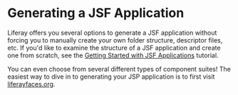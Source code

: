 # Generating a JSF Application

Liferay offers you several options to generate a JSF application without forcing
you to manually create your own folder structure, descriptor files, etc. If
you'd like to examine the structure of a JSF application and create one from
scratch, see the
[Getting Started with JSF Applications](/develop/tutorials/-/knowledge_base/7-0/getting-started-with-jsf-applications)
tutorial.



You can even choose from several different types of component suites! The
easiest way to dive in to generating your JSP application is to first visit
[liferayfaces.org](http://liferayfaces.org/). 
